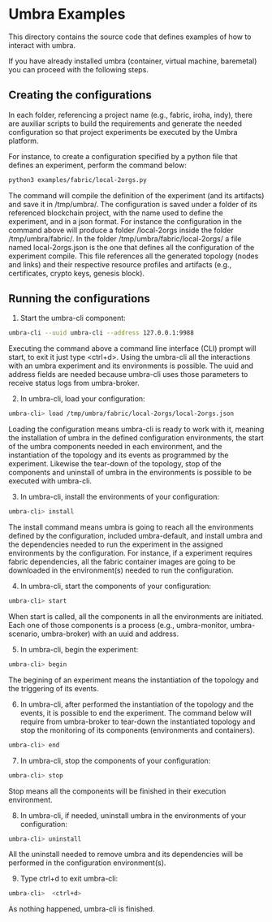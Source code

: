 # Umbra Examples

This directory contains the source code that defines examples of how to interact with umbra.

If you have already installed umbra (container, virtual machine, baremetal) you can proceed with the following steps.

## Creating the configurations

In each folder, referencing a project name (e.g., fabric, iroha, indy), there are auxiliar scripts to build the requirements and generate the needed configuration so that project experiments be executed by the Umbra platform.


For instance, to create a configuration specified by a python file that defines an experiment, perform the command below:


```bash
python3 examples/fabric/local-2orgs.py
```

The command will compile the definition of the experiment (and its artifacts) and save it in /tmp/umbra/.
The configuration is saved under a folder of its referenced blockchain project, with the name used to define the experiment, and in a json format. For instance the configuration in the command above will produce a folder /local-2orgs inside the folder /tmp/umbra/fabric/. In the folder /tmp/umbra/fabric/local-2orgs/ a file named local-2orgs.json is the one that defines all the configuration of the experiment compile. This file references all the generated topology (nodes and links) and their respective resource profiles and artifacts (e.g., certificates, crypto keys, genesis block).


## Running the configurations


1. Start the umbra-cli component:

```bash
umbra-cli --uuid umbra-cli --address 127.0.0.1:9988
```

Executing the command above a command line interface (CLI) prompt will start, to exit it just type <ctrl+d>. 
Using the umbra-cli all the interactions with an umbra experiment and its environments is possible. 
The uuid and address fields are needed because umbra-cli uses those parameters to receive status logs from umbra-broker.

2. In umbra-cli, load your configuration:

```bash
umbra-cli> load /tmp/umbra/fabric/local-2orgs/local-2orgs.json
```

Loading the configuration means umbra-cli is ready to work with it, meaning the installation of umbra in the defined configuration environments, the start of the umbra components needed in each environment, and the instantiation of the topology and its events as programmed by the experiment. Likewise the tear-down of the topology, stop of the components and uninstall of umbra in the environments is possible to be executed with umbra-cli.


3. In umbra-cli, install the environments of your configuration:

```bash
umbra-cli> install
```

The install command means umbra is going to reach all the environments defined by the configuration, included umbra-default, and install umbra and the dependencies needed to run the experiment in the assigned environments by the configuration. For instance, if a experiment requires fabric dependencies, all the fabric container images are going to be downloaded in the environment(s) needed to run the configuration.

4. In umbra-cli, start the components of your configuration:

```bash
umbra-cli> start
```

When start is called, all the components in all the environments are initiated. Each one of those components is a process (e.g., umbra-monitor, umbra-scenario, umbra-broker) with an uuid and address. 

5. In umbra-cli, begin the experiment:

```bash
umbra-cli> begin
```

The begining of an experiment means the instantiation of the topology and the triggering of its events. 

6. In umbra-cli, after performed the instantiation of the topology and the events, it is possible to end the experiment. The command below will require from umbra-broker to tear-down the instantiated topology and stop the monitoring of its components (environments and containers).

```bash
umbra-cli> end
```


7. In umbra-cli, stop the components of your configuration:

```bash
umbra-cli> stop
```

Stop means all the components will be finished in their execution environment.

8. In umbra-cli, if needed, uninstall umbra in the environments of your configuration:

```bash
umbra-cli> uninstall
```

All the uninstall needed to remove umbra and its dependencies will be performed in the configuration environment(s).

9. Type ctrl+d to exit umbra-cli:

```bash
umbra-cli>  <ctrl+d>
```

As nothing happened, umbra-cli is finished.